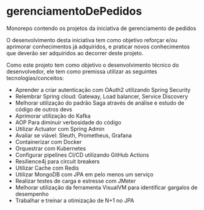 # gerenciamentoDePedidos
Monorepo contendo os projetos da iniciativa de gerenciamento de pedidos

O desenvolvimento desta iniciativa tem como objetivo reforçar e/ou aprimorar conhecimentos já adquiridos, e praticar novos conhecimentos que deverão ser adquiridos ao decorrer deste projeto.

Como este projeto tem como objetivo o desenvolvimento técnico do desenvolvedor, ele tem como premissa utilizar as seguintes tecnologias/conceitos:
- Aprender a criar autenticação com OAuth2 utilizando Spring Security
- Relembrar Spring cloud: Gateway, Load balancer, Service Discovery
- Melhorar utilização do padrão Saga através de análise e estudo de código de outros devs
- Aprimorar utilização do Kafka
- AOP Para diminuir verbosidade do código
- Utilizar Actuator com Spring Admin
- Avaliar se viável: Sleuth, Prometheus, Grafana
- Containerizar com Docker
- Orquestrar com Kubernetes
- Configurar pipelines CI/CD utilizando GitHub Actions
- Resilience4j para circuit breakers
- Utilizar Cache com Redis
- Utilizar MongoDB com JPA em pelo menos um serviço
- Realizar testes de carga e estresse com JMeter
- Melhorar utilização da ferramenta VisualVM para identificar gargalos de desempenho
- Trabalhar e treinar a otimização de N+1 no JPA
